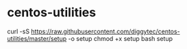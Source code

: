 # centos-utilities

curl -sS https://raw.githubusercontent.com/diggytec/centos-utilities/master/setup -o setup
chmod +x setup
bash setup
